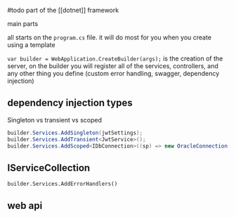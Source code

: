 #todo
part of the [[dotnet]] framework

main parts


all starts on the `program.cs` file. it will do most for you when you create using a template

`var builder = WebApplication.CreateBuilder(args);` is the creation of the server, on the builder you will register all of the services, controllers, and any other thing you define (custom error handling, swagger, dependency injection)


## dependency injection types
Singleton vs transient vs scoped 
```cs
builder.Services.AddSingleton(jwtSettings);
builder.Services.AddTransient<JwtService>();
builder.Services.AddScoped<IDbConnection>((sp) => new OracleConnection(connectionString));
```

## IServiceCollection
`builder.Services.AddErrorHandlers()`

## web api